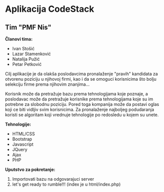 # Aplikacija CodeStack

## Tim "PMF Nis"

**Članovi tima:**

* Ivan Stošić
* Lazar Stamenković
* Natalija Pužić
* Petar Petković


Cilj aplikacije je da olakša poslodavcima pronalaženje "pravih" kandidata za otvorenu poziciju u njihovoj firmi, kao i da se omoguci korisnicima što bolju selekciju firme prema njihovim znanjima...

Korisnik može da pretražuje bazu prema tehnologijama koje poznaje, a poslodavac može da pretražuje korisnike prema tehnologijama koje su im potrebne za slobodnu poziciju. Pored toga kompanija može da postavi oglas koji ce biti vidljiv svim korisnicima. Za pronalaženje najboljeg podudaranja koristi se algoritam koji vrednuje tehnologije po redosledu u kojem su unete.

**Tehnologije:**

* HTML/CSS
* Bootstrap
* Javascript
* JQuery
* Ajax
* PHP

**Uputstvo za pokretanje:**

1) Importovati bazu na odgovarajuci server
2) let's get ready to rumble!!! (index je u html/index.php)